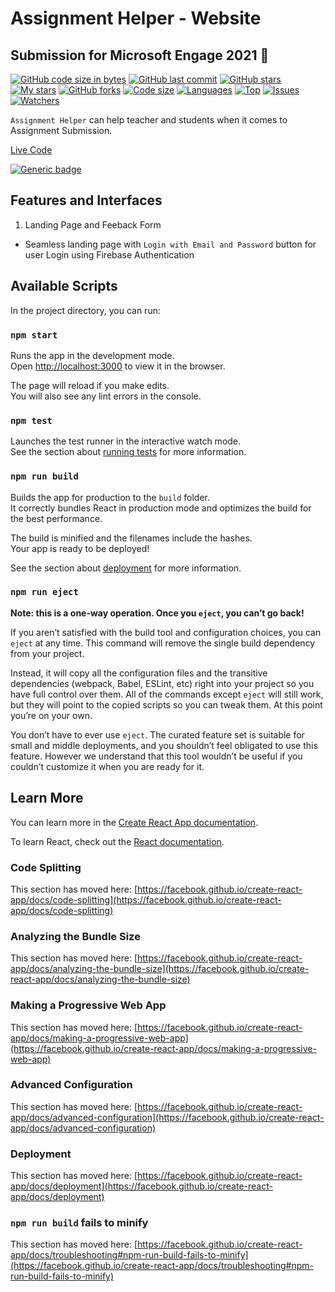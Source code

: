 # Assignment Helper - Website
## Submission for Microsoft Engage 2021 🌟

[![GitHub code size in bytes](https://img.shields.io/github/languages/code-size/taniya76/Assignment_Helper?logo=github&style=for-the-badge)](https://github.com/taniya76/) 
[![GitHub last commit](https://img.shields.io/github/last-commit/taniya76/Assignment_Helper?style=for-the-badge&logo=git)](https://github.com/taniya76/) 
[![GitHub stars](https://img.shields.io/github/stars/taniya76/Assignment_Helper?style=for-the-badge)](https://github.com/taniya76/Assignment_Helper/stargazers) 
[![My stars](https://img.shields.io/github/stars/taniya76?affiliations=OWNER%2CCOLLABORATOR&style=for-the-badge&label=My%20stars)](https://github.com/taniya76/Assignment_Helper/stargazers) 
[![GitHub forks](https://img.shields.io/github/forks/taniya76/Assignment_Helper?style=for-the-badge&logo=git)](https://github.com/taniya76/Assignment_Helper/network)
[![Code size](https://img.shields.io/github/languages/code-size/taniya76/Assignment_Helper?style=for-the-badge)](https://github.com/taniya76/Assignment_Helper)
[![Languages](https://img.shields.io/github/languages/count/taniya76/Assignment_Helper?style=for-the-badge)](https://github.com/taniya76/Assignment_Helper)
[![Top](https://img.shields.io/github/languages/top/taniya76/Assignment_Helper?style=for-the-badge&label=Top%20Languages)](https://github.com/taniya76/Assignment_Helper)
[![Issues](https://img.shields.io/github/issues/taniya76/Assignment_Helper?style=for-the-badge&label=Issues)](https://github.com/taniya76/Assignment_Helper)
[![Watchers](	https://img.shields.io/github/watchers/taniya76/Assignment_Helper?label=Watch&style=for-the-badge)](https://github.com/taniya76/Assignment_Helper) 

`Assignment Helper` can help teacher and students 
when it comes to Assignment Submission.

<p align="center">
<a href="https://classroom2-72408.web.app/">
  <p>Live Code</p>
</a>
</p>

[![Generic badge](https://img.shields.io/badge/view-demo-blue?style=for-the-badge&label=View%20Demo%20Video)](https://www.youtube.com/watch?v=4Dgj6eOFkq4) 


## Features and Interfaces

1. Landing Page and Feeback Form
  - Seamless landing page with `Login with Email and Password` button for user Login using Firebase Authentication 



## Available Scripts

In the project directory, you can run:

### `npm start`

Runs the app in the development mode.\
Open [http://localhost:3000](http://localhost:3000) to view it in the browser.

The page will reload if you make edits.\
You will also see any lint errors in the console.

### `npm test`

Launches the test runner in the interactive watch mode.\
See the section about [running tests](https://facebook.github.io/create-react-app/docs/running-tests) for more information.

### `npm run build`

Builds the app for production to the `build` folder.\
It correctly bundles React in production mode and optimizes the build for the best performance.

The build is minified and the filenames include the hashes.\
Your app is ready to be deployed!

See the section about [deployment](https://facebook.github.io/create-react-app/docs/deployment) for more information.

### `npm run eject`

**Note: this is a one-way operation. Once you `eject`, you can’t go back!**

If you aren’t satisfied with the build tool and configuration choices, you can `eject` at any time. This command will remove the single build dependency from your project.

Instead, it will copy all the configuration files and the transitive dependencies (webpack, Babel, ESLint, etc) right into your project so you have full control over them. All of the commands except `eject` will still work, but they will point to the copied scripts so you can tweak them. At this point you’re on your own.

You don’t have to ever use `eject`. The curated feature set is suitable for small and middle deployments, and you shouldn’t feel obligated to use this feature. However we understand that this tool wouldn’t be useful if you couldn’t customize it when you are ready for it.

## Learn More

You can learn more in the [Create React App documentation](https://facebook.github.io/create-react-app/docs/getting-started).

To learn React, check out the [React documentation](https://reactjs.org/).

### Code Splitting

This section has moved here: [https://facebook.github.io/create-react-app/docs/code-splitting](https://facebook.github.io/create-react-app/docs/code-splitting)

### Analyzing the Bundle Size

This section has moved here: [https://facebook.github.io/create-react-app/docs/analyzing-the-bundle-size](https://facebook.github.io/create-react-app/docs/analyzing-the-bundle-size)

### Making a Progressive Web App

This section has moved here: [https://facebook.github.io/create-react-app/docs/making-a-progressive-web-app](https://facebook.github.io/create-react-app/docs/making-a-progressive-web-app)

### Advanced Configuration

This section has moved here: [https://facebook.github.io/create-react-app/docs/advanced-configuration](https://facebook.github.io/create-react-app/docs/advanced-configuration)

### Deployment

This section has moved here: [https://facebook.github.io/create-react-app/docs/deployment](https://facebook.github.io/create-react-app/docs/deployment)

### `npm run build` fails to minify

This section has moved here: [https://facebook.github.io/create-react-app/docs/troubleshooting#npm-run-build-fails-to-minify](https://facebook.github.io/create-react-app/docs/troubleshooting#npm-run-build-fails-to-minify)
